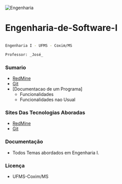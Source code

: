 
![Engenharia](http://2.bp.blogspot.com/-UyhxrVeZylI/UXxfE2AwH9I/AAAAAAAAASw/O7ekyc-P51s/s1600/engenharia%2Bde%2Bsoftware.png)

# Engenharia-de-Software-I
```sh

Engenharia I - UFMS - Coxim/MS

Professor: _José_ 

```
### Sumario 
* [RedMine](https://github.com/rafaelgov95/Engenharia-de-Software-I/blob/master/redmine/resumo.txt)
* [Git](https://github.com/rafaelgov95/Engenharia-de-Software-I/blob/master/redmine/resumo.txt) 
* [Documentacao de um Programa]
  - Funcionalidades
  - Funcionalidades nao Usual


### Sites Das Tecnologias Aboradas
* [RedMine](http://demo.redmine.org/)
* [Git](github.com)

### Documentação
* Todos Temas abordados em Engenharia I.

### Licença
* UFMS-Coxim/MS

